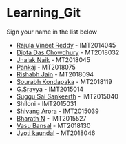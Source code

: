 # Learning_Git

Sign your name in the list below

- [Rajula Vineet Reddy](http://github.com/rajula96reddy/) - IMT2014045
- [Dipta Das Chowdhury](https://github.com/diptaddc/) - MT2018032
- [Jhalak Naik](https://github.com/JhalakNaik/) - MT2018045
- [Pankaj](http://github.com/panki989/) - MT2018075
- [Rishabh Jain](http://github.com/alchemaniac) - MT2018094
- [Sourabh Kondapaka](https://github.com/diningPhilosopher64) - MT2018119
- [G.Sravya](https://github.com/gangishettysravya/) - IMT2015014
- [Suggu Sai Sankeerth](https://github.com/SugguSaiSankeerth) - IMT2015040
- Shiloni - IMT2015031
- [Shivang Arora](http://github.com/arorashivang97/) - IMT2015039
- [Bharath N](http://github.com/bharathgane/) - IMT2015527
- [Vasu Bansal](http://github.com/progvasu/) - MT2018130
- [Jyoti kaundal](https://github.com/jyotikaundal6/project1) - MT2018046